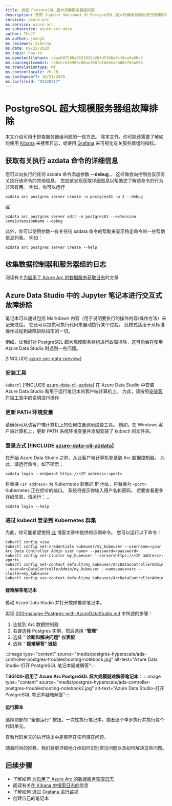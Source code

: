 ```yaml
---
title: 排查 PostgreSQL 超大规模服务器组问题
description: 使用 Jupyter Notebook 对 PostgreSQL 超大规模服务器组进行故障排除
services: azure-arc
ms.service: azure-arc
ms.subservice: azure-arc-data
author: TheJY
ms.author: jeanyd
ms.reviewer: mikeray
ms.date: 09/22/2020
ms.topic: how-to
ms.openlocfilehash: caaab07200a8631935a2b5d5368a0c16ea9a60c5
ms.sourcegitcommit: ce8eecb3e966c08ae368fafb69eaeb00e76da57e
ms.translationtype: MT
ms.contentlocale: zh-CN
ms.lasthandoff: 10/21/2020
ms.locfileid: "92320217"
---
```

# <a name="troubleshooting-postgresql-hyperscale-server-groups"></a>PostgreSQL 超大规模服务器组故障排除
本文介绍可用于排查服务器组问题的一些方法。 除本文外，你可能还需要了解如何使用 [Kibana](monitor-grafana-kibana.md) 来搜索日志，或使用 [Grafana](monitor-grafana-kibana.md) 来可视化有关服务器组的指标。 

## <a name="getting-more-details-about-the-execution-of-an-azdata-command"></a>获取有关执行 azdata 命令的详细信息
您可以向执行的任何 azdata 命令添加参数 **--debug** 。 这样做会向控制台显示有关执行该命令的其他信息。 您应该发现获取详细信息以帮助您了解该命令的行为非常有用。
例如，你可以运行
```console
azdata arc postgres server create -n postgres01 -w 2 --debug
```

或
```console
azdata arc postgres server edit -n postgres01 --extension SomeExtensionName --debug
```

此外，你可以使用参数--有关任何 azdata 命令的帮助来显示特定命令的一些帮助信息列表。 例如：
```console
azdata arc postgres server create --help
```


## <a name="collecting-logs-of-the-data-controller-and-your-server-groups"></a>收集数据控制器和服务器组的日志
阅读有关[为启用了 Azure Arc 的数据服务获取日志](troubleshooting-get-logs.md)的文章



## <a name="interactive-troubleshooting-with-jupyter-notebooks-in-azure-data-studio"></a>Azure Data Studio 中的 Jupyter 笔记本进行交互式故障排除
笔记本可以通过包括 Markdown 内容（用于说明要执行的操作内容/操作方法）来记录过程。 它还可以提供可执行代码来自动执行某个过程。  此模式适用于从标准操作过程到故障排除指南的一切。

例如，让我们对 PostgreSQL 超大规模服务器组进行故障排除，这可能会在使用 Azure Data Studio 时遇到一些问题。

[!INCLUDE [azure-arc-data-preview](../../../includes/azure-arc-data-preview.md)]

### <a name="install-tools"></a>安装工具

`kubectl` [!INCLUDE [azure-data-cli-azdata](../../../includes/azure-data-cli-azdata.md)] 在 Azure Data Studio 中安装 Azure Data Studio 和用于运行笔记本的客户端计算机上。 为此，请按照[安装客户端工具](install-client-tools.md)中的说明进行操作

### <a name="update-the-path-environment-variable"></a>更新 PATH 环境变量

请确保可从该客户端计算机上的任何位置调用这些工具。 例如，在 Windows 客户端计算机上，更新 PATH 系统环境变量并添加安装了 kubectl 的文件夹。

### <a name="sign-in-with-azure-data-cli-azdata"></a>登录方式 [!INCLUDE [azure-data-cli-azdata](../../../includes/azure-data-cli-azdata.md)]

在开始 Azure Data Studio 之前，从此客户端计算机登录到 Arc 数据控制器。 为此，请运行命令，如下所示：

```console
azdata login --endpoint https://<IP address>:<port>
```

将替换 `<IP address>` 为 Kubernetes 群集的 IP 地址，将替换为 `<port>` Kubernetes 正在侦听的端口。 系统将提示你输入用户名和密码。 若要查看更多详细信息，请运行： _

```console
azdata login --help
```

### <a name="log-into-your-kubernetes-cluster-with-kubectl"></a>通过 kubectl 登录到 Kubernetes 群集

为此，你可能希望使用 [此](https://blog.christianposta.com/kubernetes/logging-into-a-kubernetes-cluster-with-kubectl/) 博客文章中提供的示例命令。
您可以运行以下命令：

```console
kubectl config view
kubectl config set-credentials kubeuser/my_kubeuser --username=<your Arc Data Controller Admin user name> --password=<password>
kubectl config set-cluster my_kubeuser --server=https://<IP address>:<port>
kubectl config set-context default/my_kubeuser/ArcDataControllerAdmin --user=ArcDataControllerAdmin/my_kubeuser --namespace=arc --cluster=my_kubeuser
kubectl config use-context default/my_kubeuser/ArcDataControllerAdmin
```

#### <a name="the-troubleshooting-notebook"></a>疑难解答笔记本

启动 Azure Data Studio 并打开故障排除笔记本。 

实现  [033-manage-Postgres-with-AzureDataStudio.md](manage-postgresql-hyperscale-server-group-with-azure-data-studio.md) 中所述的步骤：

1. 连接到 Arc 数据控制器
2. 右键选择 Postgres 实例，然后选择 "**管理**"
3. 选择 " **诊断和解决问题" 仪表板**
4. 选择 " **疑难解答" 链接**

:::image type="content" source="media/postgres-hyperscale/ads-controller-postgres-troubleshooting-notebook.jpg" alt-text="Azure Data Studio-打开 PostgreSQL 笔记本疑难解答":::

**TSG100-启用了 Azure Arc PostgreSQL 超大规模疑难解答笔记本**： :::image type="content" source="media/postgres-hyperscale/ads-controller-postgres-troubleshooting-notebook2.jpg" alt-text="Azure Data Studio-打开 PostgreSQL 笔记本疑难解答":::

#### <a name="run-the-scripts"></a>运行脚本
选择顶部的 "全部运行" 按钮，一次性执行笔记本，或者逐个单步执行并执行每个代码单元。

查看代码单元的执行输出中是否存在任何潜在问题。

随着时间的推移，我们将更详细地介绍如何识别常见问题以及如何解决这些问题。

## <a name="next-step"></a>后续步骤
- 了解如何 [为启用了 Azure Arc 的数据服务获取日志](troubleshooting-get-logs.md)
- 阅读有关[在 Kibana 中搜索日志的](monitor-grafana-kibana.md)信息
- 了解如何 [通过 Grafana 进行监视](monitor-grafana-kibana.md)
- 创建自己的笔记本
